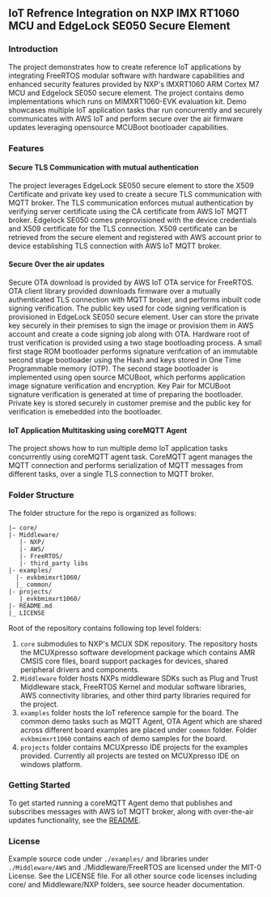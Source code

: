 ## IoT Refrence Integration on NXP IMX RT1060 MCU and EdgeLock SE050 Secure Element


### Introduction
The project demonstrates how to create reference IoT applications by integrating FreeRTOS modular software with hardware capabilities and enhanced security features provided by NXP's IMXRT1060 ARM Cortex M7 MCU and Edgelock SE050 secure element. The project contains demo implementations which runs on MIMXRT1060-EVK evaluation kit. Demo showcases multiple IoT application tasks thar run concurrently and securely communicates with AWS IoT and perform secure over the air firmware updates leveraging opensource MCUBoot bootloader capabilities.


### Features

#### Secure TLS Communication with mutual authentication

The project leverages EdgeLock SE050 secure element to store the X509 Certificate and private key used to create a secure TLS communication with MQTT broker. The TLS communication enforces mutual authentication by verifying server certificate using the CA certificate from AWS IoT MQTT broker. Edgelock SE050 comes preprovisioned with the device credentials and X509 certificate for the TLS connection. X509 certificate can be retrieved from the secure element and registered with AWS account prior to device establishing TLS connection with AWS IoT MQTT broker.


#### Secure Over the air updates
Secure OTA download is provided by AWS IoT OTA service for FreeRTOS. OTA client library provided downloads firmware over a mutually authenticated TLS connection with MQTT broker, and performs inbuilt code signing verification. The public key used for code signing verification is provisioned in EdgeLock SE050 secure element. User can store the private key securely in their premises to sign the image or provision them in AWS account and create a code signing job along with OTA.
Hardware root of trust verification is provided using a two stage bootloading process. A small first stage ROM bootloader performs signature verifcation of an immutable second stage bootloader using the Hash and keys stored in One Time Programmable memory (OTP). The second stage bootloader is implemented using open source MCUBoot, which performs application image signature verification and encryption. Key Pair for MCUBoot signature verification is generated at time of preparing the bootloader. Private key is stored securely in customer premise and the public key for verification is emebedded into the bootloader.

#### IoT Application Multitasking using coreMQTT Agent
The project shows how to run multiple demo IoT application tasks concurrently using coreMQTT agent task. CoreMQTT agent manages the MQTT connection and performs serialization of MQTT messages from different tasks, over a single TLS connection to MQTT broker.


### Folder Structure

The folder structure for the repo is organized as follows:

```
|— core/
|- Middleware/
   |- NXP/
   |- AWS/
   |- FreeRTOS/
   |- third_party libs
|- examples/
  |- evkbmimxrt1060/ 
  |_ common/
|- projects/
   |_evkbmimxrt1060/ 
|- README.md
|_ LICENSE
```
Root of the repository contains following top level folders:
1. `core` submodules to NXP's MCUX SDK repository. The repository hosts the MCUXpresso software development package which contains AMR CMSIS core files, board support packages for devices, shared peripheral drivers and components.
2. `Middleware` folder hosts NXPs middleware SDKs such as Plug and Trust Middleware stack, FreeRTOS Kernel and modular software libraries, AWS connectivity libraries, and other third party libraries required for the project.
3. `examples` folder hosts the IoT reference sample for the board. The common demo tasks such as MQTT Agent, OTA Agent which are shared across different board examples are placed under `common` folder. Folder `evkbmimxrt1060` contains each of demo samples for the board.
4. `projects` folder contains MCUXpresso IDE projects for the examples provided. Currently all projects are tested on MCUXpresso IDE on windows platform.

### Getting Started

To get started running a coreMQTT Agent demo that publishes and subscribes messages with AWS IoT MQTT broker, along with over-the-air updates functionality, see the [README](https://github.com/FreeRTOS/lab-iot-reference-nxp-rt1060/blob/main/examples/evkbmimxrt1060/pubsub/README.md).


### License

Example source code under `./examples/` and libraries under `./Middleware/AWS` and ./Middleware/FreeRTOS are licensed under the MIT-0 License. See the LICENSE file. For all other source code licenses including core/ and Middleware/NXP folders, see source header documentation.

